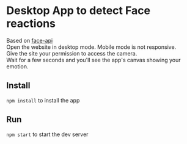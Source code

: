 # Desktop App to detect Face reactions
   Based on <a href="https://github.com/justadudewhohacks/face-api.js">face-api</a>
<br>
Open the website in desktop mode. Mobile mode is not responsive. <br>
Give the site your permission to access the camera.<br>
Wait for a few seconds and you'll see the app's canvas showing your emotion. <br>

## Install
`npm install` to install the app

## Run
`npm start` to start the dev server
